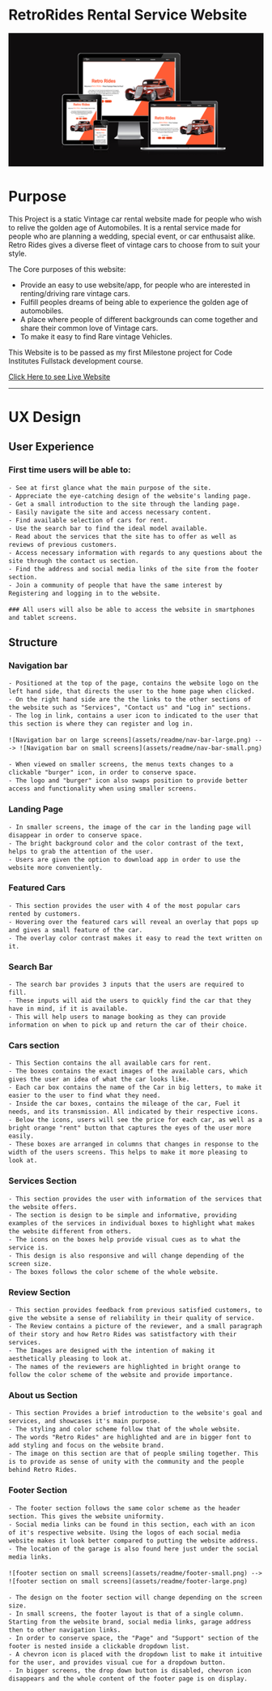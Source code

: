 # RetroRides Rental Service Website

![Website Mock up](assets/readme/Readme-Img.png)

# Purpose
This Project is a static Vintage car rental website made for people who wish to relive the golden age of Automobiles. It is a rental service made for people who are planning a wedding, special event, or car enthusaist alike. Retro Rides gives a diverse fleet of vintage cars to choose from to suit your style.

The Core purposes of this website:
- Provide an easy to use website/app, for people who are interested in renting/driving rare vintage cars.
- Fulfill peoples dreams of being able to experience the golden age of automobiles.
- A place where people of different backgrounds can come together and share their common love of Vintage cars.
- To make it easy to find Rare vintage Vehicles.

This Website is to be passed as my first Milestone project for Code Institutes Fullstack development course.

[Click Here to see Live Website](https://jefferson-bantawig.github.io/RetroRides-Car-Rental/)

____

# UX Design

## User Experience
### First time users will be able to:
    - See at first glance what the main purpose of the site.
    - Appreciate the eye-catching design of the website's landing page.
    - Get a small introduction to the site through the landing page.
    - Easily navigate the site and access necessary content.
    - Find available selection of cars for rent.
    - Use the search bar to find the ideal model available.
    - Read about the services that the site has to offer as well as reviews of previous customers.
    - Access necessary information with regards to any questions about the site through the contact us section.
    - Find the address and social media links of the site from the footer section.
    - Join a community of people that have the same interest by Registering and logging in to the website.

    ### All users will also be able to access the website in smartphones and tablet screens.

## Structure

### Navigation bar

    - Positioned at the top of the page, contains the website logo on the left hand side, that directs the user to the home page when clicked.
    - On the right hand side are the the links to the other sections of the website such as "Services", "Contact us" and "Log in" sections.
    - The log in link, contains a user icon to indicated to the user that this section is where they can register and log in. 
  
    ![Navigation bar on large screens](assets/readme/nav-bar-large.png) ---> ![Navigation bar on small screens](assets/readme/nav-bar-small.png)
    
    - When viewed on smaller screens, the menus texts changes to a clickable "burger" icon, in order to conserve space.
    - The logo and "burger" icon also swaps position to provide better access and functionality when using smaller screens.

### Landing Page

    - In smaller screens, the image of the car in the landing page will disappear in order to conserve space.
    - The bright background color and the color contrast of the text, helps to grab the attention of the user.
    - Users are given the option to download app in order to use the website more conveniently.

### Featured Cars

    - This section provides the user with 4 of the most popular cars rented by customers.
    - Hovering over the featured cars will reveal an overlay that pops up and gives a small feature of the car.
    - The overlay color contrast makes it easy to read the text written on it.
  
### Search Bar

    - The search bar provides 3 inputs that the users are required to fill.
    - These inputs will aid the users to quickly find the car that they have in mind, if it is available.
    - This will help users to manage booking as they can provide information on when to pick up and return the car of their choice.

### Cars section

    - This Section contains the all available cars for rent.
    - The boxes contains the exact images of the available cars, which gives the user an idea of what the car looks like.
    - Each car box contains the name of the Car in big letters, to make it easier to the user to find what they need.
    - Inside the car boxes, contains the mileage of the car, Fuel it needs, and its transmission. All indicated by their respective icons.
    - Below the icons, users will see the price for each car, as well as a bright orange "rent" button that captures the eyes of the user more easily.
    - These boxes are arranged in columns that changes in response to the width of the users screens. This helps to make it more pleasing to look at.

### Services Section

    - This section provides the user with information of the services that the website offers.
    - The section is design to be simple and informative, providing examples of the services in individual boxes to highlight what makes the website different from others.
    - The icons on the boxes help provide visual cues as to what the service is.
    - This design is also responsive and will change depending of the screen size.
    - The boxes follows the color scheme of the whole website.

### Review Section

    - This section provides feedback from previous satisfied customers, to give the website a sense of reliability in their quality of service.
    - The Review contains a picture of the reviewer, and a small paragraph of their story and how Retro Rides was satistfactory with their services.
    - The Images are designed with the intention of making it aesthetically pleasing to look at.
    - The names of the reviewers are highlighted in bright orange to follow the color scheme of the website and provide importance.

### About us Section

    - This section Provides a brief introduction to the website's goal and services, and showcases it's main purpose.
    - The styling and color scheme follow that of the whole website.
    - The words "Retro Rides" are highlighted and are in bigger font to add styling and focus on the website brand.
    - The image on this section are that of people smiling together. This is to provide as sense of unity with the community and the people behind Retro Rides.

### Footer Section

    - The footer section follows the same color scheme as the header section. This gives the website uniformity. 
    - Social media links can be found in this section, each with an icon of it's respective website. Using the logos of each social media website makes it look better compared to putting the website address.
    - The location of the garage is also found here just under the social media links.

    ![footer section on small screens](assets/readme/footer-small.png) --> ![footer section on small screens](assets/readme/footer-large.png)

    - The design on the footer section will change depending on the screen size.
    - In small screens, the footer layout is that of a single column. Starting from the website brand, social media links, garage address then to other navigation links.
    - In order to conserve space, the "Page" and "Support" section of the footer is nested inside a clickable dropdown list. 
    - A chevron icon is placed with the dropdown list to make it intuitive for the user, and provides visual cue for a dropdown button.
    - In bigger screens, the drop down button is disabled, chevron icon disappears and the whole content of the footer page is on display.
